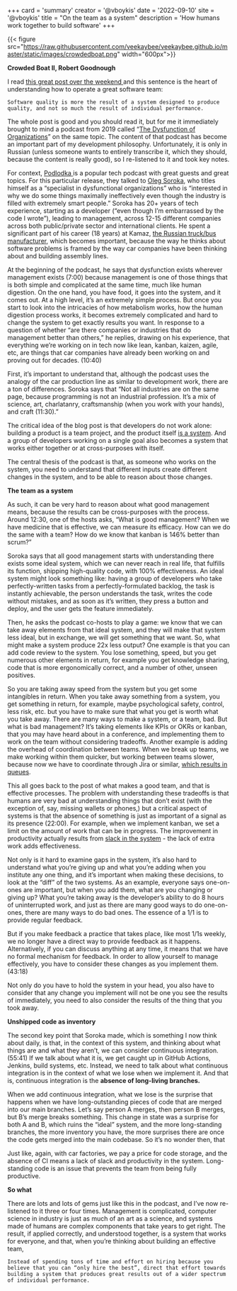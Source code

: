 +++
card = 'summary'
creator = '@vboykis'
date = '2022-09-10'
site = '@vboykis'
title = "On the team as a system"
description = 'How humans work together to build software'
+++

{{< figure src="https://raw.githubusercontent.com/veekaybee/veekaybee.github.io/master/static/images/crowdedboat.png" width="600px">}}

**Crowded Boat II, Robert Goodnough**

I read [this great post over the weekend ](https://jacobian.org/2022/sep/9/quality-is-systemic/)and this sentence is the heart of understanding how to operate a great software team: 

    Software quality is more the result of a system designed to produce quality, and not so much the result of individual performance. 

The whole post is good and you should read it, but for me it immediately brought to mind a podcast from 2019 called “[The Dysfunction of Organizations](https://podlodka.io/132)” on the same topic. The content of that podcast has become an important part of my development philosophy. Unfortunately, it is only in Russian (unless someone wants to entirely transcribe it, which they should, because the content is really good), so I re-listened to it and took key notes. 

For context, [Podlodka ](https://podlodka.io/)is a popular tech podcast with great guests and great topics.  For this particular release, they talked to [Oleg Soroka](https://www.linkedin.com/in/olegsoroka), who titles himself as a “specialist in dysfunctional organizations” who is “interested in why we do some things maximally ineffectively even though the industry is filled with extremely smart people.”  Soroka has 20+ years of tech experience, starting as a developer (“even though I’m embarrassed by the code I wrote”), leading to management, across 12-15 different companies across both public/private sector and international clients. He spent a significant part of his career (18 years) at Kamaz, [the Russian truck/bus manufacturer](https://en.wikipedia.org/wiki/Kamaz), which becomes important, because the way he thinks about software problems is framed by the way car companies have been thinking about and building assembly lines. 

At the beginning of the podcast, he says that dysfunction exists wherever management exists (7:00) because management is one of those things that is both simple and complicated at the same time, much like human digestion. On the one hand, you have food, it goes into the system, and it comes out. At a high level, it’s an extremely simple process. But once you start to look into the intricacies of how metabolism works, how the human digestion process works, it becomes extremely complicated and hard to change the system to get exactly results you want. In response to a question of whether  “are there companies or industries that do management better than others,” he replies, drawing on his experience, that everything we’re working on in tech now like lean, kanban, kaizen, agile, etc, are things that car companies have already been working on and proving out for decades. (10:40)

First, it’s important to understand that, although the podcast uses the analogy of the car production line as similar to development work, there are a ton of differences. Soroka says that “Not all industries are on the same page, because programming is not an industrial profession. It’s a mix of science, art, charlatanry, craftsmanship (when you work with your hands), and craft (11:30).”

The critical idea of the blog post is that developers do not work alone: building a product is a team project, and the product itself [is a system](https://vicki.substack.com/p/what-we-talk-about-when-we-talk-about). And a group of developers working on a single goal also becomes a system that works either together or at cross-purposes with itself. 

The central thesis of the podcast is that, as someone who works on the system, you need to understand that different inputs create different changes in the system, and to be able to reason about those changes. 

**The team as a system**

As such, it can be very hard to reason about what good management means, because the results can be cross-purposes with the process. Around 12:30, one of the hosts asks, “What is good management? When we have medicine that is effective, we can measure its efficacy. How can we do the same with a team? How do we know that kanban is 146% better than scrum?”

Soroka says that all good management starts with understanding there exists some ideal system, which we can never reach in real life, that fulfills its function, shipping high-quality code, with 100% effectiveness. An ideal system might look something like: having a group of developers who take perfectly-written tasks from a perfectly-formulated backlog, the task is instantly achievable, the person understands the task, writes the code without mistakes, and as soon as it’s written, they press a button and deploy, and the user gets the feature immediately. 

Then, he asks the podcast co-hosts to play a game: we know that we can take away elements from that ideal system, and they will make that system less ideal, but in exchange, we will get something that we want. So, what might make a system produce 22x less output? One example is that you can add code review to the system. You lose something, speed, but you get numerous other elements in return, for example you get knowledge sharing, code that is more ergonomically correct, and a number of other, unseen positives. 

So you are taking away speed from the system but you get some intangibles in return. When you take away something from a system, you get something in return, for example, maybe psychological safety, control, less risk, etc.  but you have to make sure that what you get is worth what you take away. There are many ways to make a system, or a team, bad. But what is bad management? It’s taking elements like KPIs or OKRs or kanban, that you may have heard about in a conference, and implementing them to work on the team without considering tradeoffs.  Another example is adding the overhead of coordination between teams. When we break up teams, we make working within them quicker, but working between teams slower, because now we have to coordinate through Jira or similar, [which results in queues](https://en.wikipedia.org/wiki/Little%27s_law). 

This all goes back to the post of what makes a good team, and that is effective processes. The problem with understanding these tradeoffs is that humans are very bad at understanding things that don’t exist (with the exception of, say, missing wallets or phones,) but a critical aspect of systems is that the absence of something is just as important of a signal as its presence (22:00). For example, when we implement kanban, we set a limit on the amount of work that can be in progress. The improvement in productivity actually results from [slack in the system](https://kanbanzone.com/2019/slack-time/) - the lack of extra work adds effectiveness. 

Not only is it hard to examine gaps in the system, it’s also hard to understand what you’re giving up and what you’re adding when you institute any one thing, and it’s important when making these decisions, to look at the “diff” of the two systems. As an example, everyone says one-on-ones are important, but when you add them, what are you changing or giving up? What you’re taking away is the developer’s ability to do 8 hours of uninterrupted work, and just as there are many good ways to do one-on-ones, there are many ways to do bad ones.  The essence of a 1/1 is to provide regular feedback. 

But if you make feedback a practice that takes place, like most 1/1s weekly, we no longer have a direct way to provide feedback as it happens. Alternatively, if you can discuss anything at any time, it means that we have no formal mechanism for feedback. In order to allow yourself to manage effectively, you have to consider these changes as you implement them.  (43:18)

Not only do you have to hold the system in your head, you also have to consider that any change you implement will not be one you see the results of immediately, you need to also consider the results of the thing that you took away. 

**Unshipped code as inventory**

The second key point that Soroka made, which is something I now think about daily, is that, in the context of this system, and thinking about what things are and what they aren’t, we can consider continuous integration. (55:41)  If we talk about what it is, we get caught up in GitHub Actions, Jenkins, build systems, etc. Instead, we need to talk about what continuous integration is in the context of what we lose when we implement it. And that is, continuous integration is the **absence of long-living branches.** 

When we add continuous integration, what we lose is the surprise that happens when we have long-outstanding pieces of code that are merged into our main branches. Let’s say person A merges, then person B merges, but B’s merge breaks something. This change in state was a surprise for both A and B, which ruins the “ideal” system, and the more long-standing branches, the more inventory you have, the more surprises there are once the code gets merged into the main codebase. So it’s no wonder then, that 

Just like, again, with car factories, we pay a price for code storage, and the absence of CI means a lack of slack and productivity in the system. Long-standing code is an issue that prevents the team from being fully productive. 

**So what**

There are lots and lots of gems just like this in the podcast, and I’ve now re-listened to it three or four times. Management is complicated, computer science in industry is just as much of an art as a science, and systems made of humans are complex components that take years to get right.  The result, if applied correctly, and understood together, is a system that works for everyone, and that, when you’re thinking about building an effective team, 


    Instead of spending tons of time and effort on hiring because you believe that you can “only hire the best”, direct that effort towards building a system that produces great results out of a wider spectrum of individual performance.





